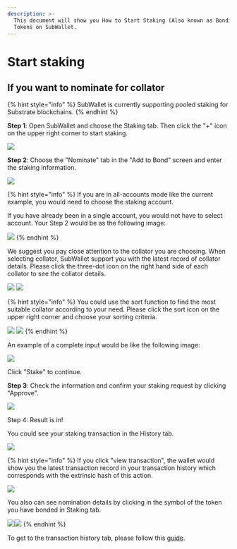 ```yaml
---
description: >-
  This document will show you How to Start Staking (Also known as Bonding)
  Tokens on SubWallet.
---
```


# Start staking

## If you want to nominate for collator

{% hint style="info" %}
SubWallet is currently supporting pooled staking for Substrate blockchains.&#x20;
{% endhint %}

**Step 1**: Open SubWallet and choose the Staking tab. Then click the "+" icon on the upper right corner to start staking.&#x20;

![](<../../../.gitbook/assets/image (352).png>)



**Step 2**: Choose the "Nominate" tab in the "Add to Bond" screen and enter the staking information.&#x20;

![](<../../../.gitbook/assets/image (353).png>)

{% hint style="info" %}
If you are in all-accounts mode like the current example, you would need to choose the staking account.&#x20;

If you have already been in a single account, you would not have to select account. Your Step 2 would be as the following image:

![](<../../../.gitbook/assets/image (155) (1) (1).png>)
{% endhint %}

We suggest you pay close attention to the collator you are choosing. When selecting collator, SubWallet support you with the latest record of collator details. Please click the three-dot icon on the right hand side of each collator to see the collator details.

![](<../../../.gitbook/assets/image (356).png>) ![](<../../../.gitbook/assets/image (357).png>)

{% hint style="info" %}
You could use the sort function to find the most suitable collator according to your need. Please click the sort icon on the upper right corner and choose your sorting criteria.&#x20;

![](<../../../.gitbook/assets/image (358).png>) ![](<../../../.gitbook/assets/image (359).png>)
{% endhint %}

An example of a complete input would be like the following image:

![](<../../../.gitbook/assets/image (360).png>)

Click "Stake" to continue.



**Step 3**: Check the information and confirm your staking request by clicking "Approve".&#x20;

![](<../../../.gitbook/assets/image (361).png>)



Step 4: Result is in!

You could see your staking transaction in the History tab.

![](<../../../.gitbook/assets/image (371).png>)

{% hint style="info" %}
If you click "view transaction", the wallet would show you the latest transaction record in your transaction history which corresponds with the extrinsic hash of this action.&#x20;

![](<../../../.gitbook/assets/image (370).png>)

You also can see nomination details by clicking in the symbol of the token you have bonded in Staking tab.

![](<../../../.gitbook/assets/image (369).png>)![](<../../../.gitbook/assets/image (368).png>)
{% endhint %}

To get to the transaction history tab, please follow this [guide](../../view-transaction-history.md).&#x20;
